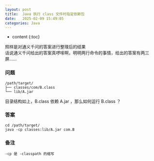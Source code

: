 ```yaml
---
layout: post
title:  Java 执行 class 文件时指定依赖包
date:   2025-02-09 15:49:05
categories: Java
---
```


* content
{:toc}

照样是对通义千问的答案进行整理后的结果  
话说通义千问给出的答案真啰嗦啊，明明两行命令的事情，给出的答案有两三屏……

### 问题

	/path/target/
	├── classes/com/B.class
	└── lib/A.jar

目录结构如上，B.class 依赖 A.jar ，那么如何运行 B.class ？

### 答案

	cd /path/target/
	java -cp classes:lib/A.jar com.B
	
### 备注

	-cp 是 -classpath 的缩写